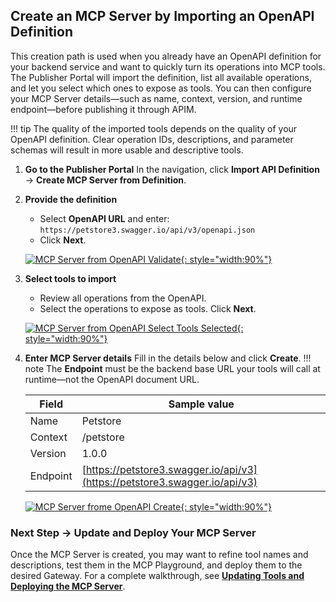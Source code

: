 ## Create an MCP Server by Importing an OpenAPI Definition

This creation path is used when you already have an OpenAPI definition for your backend service and want to quickly turn its operations into MCP tools.
The Publisher Portal will import the definition, list all available operations, and let you select which ones to expose as tools.
You can then configure your MCP Server details—such as name, context, version, and runtime endpoint—before publishing it through APIM.

!!! tip
    The quality of the imported tools depends on the quality of your OpenAPI definition. Clear operation IDs, descriptions, and parameter schemas will result in more usable and descriptive tools.

1. **Go to the Publisher Portal**
   In the navigation, click **Import API Definition** → **Create MCP Server from Definition**.

2. **Provide the definition**

   * Select **OpenAPI URL** and enter:
     `https://petstore3.swagger.io/api/v3/openapi.json`
   * Click **Next**.

   [![MCP Server from OpenAPI Validate]({{base_path}}/assets/img/mcp/create-mcp-servers-from-open-api-validate.png){: style="width:90%"}]({{base_path}}/assets/img/mcp/create-mcp-servers-from-open-api-validate.png)

3. **Select tools to import**

   * Review all operations from the OpenAPI.
   * Select the operations to expose as tools.
     Click **Next**.

   [![MCP Server from OpenAPI Select Tools Selected]({{base_path}}/assets/img/mcp/create-mcp-servers-from-open-api-tools-selected.png){: style="width:90%"}]({{base_path}}/assets/img/mcp/create-mcp-servers-from-open-api-tools-selected.png)

4. **Enter MCP Server details**
   Fill in the details below and click **Create**.
   !!! note
   The **Endpoint** must be the backend base URL your tools will call at runtime—not the OpenAPI document URL.

   | Field    | Sample value                                                               |
   | -------- | -------------------------------------------------------------------------- |
   | Name     | Petstore                                                                   |
   | Context  | /petstore                                                                  |
   | Version  | 1.0.0                                                                      |
   | Endpoint | [https://petstore3.swagger.io/api/v3](https://petstore3.swagger.io/api/v3) |


   [![MCP Server frome OpenAPI Create]({{base_path}}/assets/img/mcp/create-mcp-servers-from-open-api-create.png){: style="width:90%"}]({{base_path}}/assets/img/mcp/create-mcp-servers-from-open-api-create.png)


### Next Step → Update and Deploy Your MCP Server

Once the MCP Server is created, you may want to refine tool names and descriptions, test them in the MCP Playground, and deploy them to the desired Gateway.
For a complete walkthrough, see **[Updating Tools and Deploying the MCP Server](./update-and-deploy-mcp-server.md)**.
